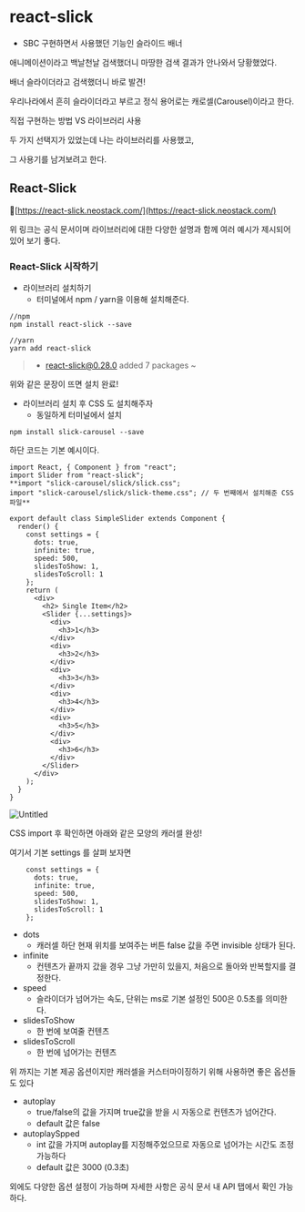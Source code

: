 # react-slick

- SBC 구현하면서 사용했던 기능인 슬라이드 배너

애니메이션이라고 백날천날 검색했더니 마땅한 검색 결과가 안나와서 당황했었다.

배너 슬라이더라고 검색했더니 바로 발견!

우리나라에서 흔히 슬라이더라고 부르고 정식 용어로는 캐로셀(Carousel)이라고 한다.

직접 구현하는 방법 VS 라이브러리 사용

두 가지 선택지가 있었는데 나는 라이브러리를 사용했고,

그 사용기를 남겨보려고 한다.

## React-Slick

🔗[https://react-slick.neostack.com/](https://react-slick.neostack.com/)

위 링크는 공식 문서이며 라이브러리에 대한 다양한 설명과 함께 여러 예시가 제시되어 있어 보기 좋다.

### React-Slick 시작하기

- 라이브러리 설치하기
  - 터미널에서 npm / yarn을 이용해 설치해준다.

```
//npm
npm install react-slick --save

//yarn
yarn add react-slick
```

> - react-slick@0.28.0
>   added 7 packages ~

위와 같은 문장이 뜨면 설치 완료!

- 라이브러리 설치 후 CSS 도 설치해주자
  - 동일하게 터미널에서 설치

```
npm install slick-carousel --save
```

하단 코드는 기본 예시이다.

```
import React, { Component } from "react";
import Slider from "react-slick";
**import "slick-carousel/slick/slick.css";
import "slick-carousel/slick/slick-theme.css"; // 두 번째에서 설치해준 CSS 파일**

export default class SimpleSlider extends Component {
  render() {
    const settings = {
      dots: true,
      infinite: true,
      speed: 500,
      slidesToShow: 1,
      slidesToScroll: 1
    };
    return (
      <div>
        <h2> Single Item</h2>
        <Slider {...settings}>
          <div>
            <h3>1</h3>
          </div>
          <div>
            <h3>2</h3>
          </div>
          <div>
            <h3>3</h3>
          </div>
          <div>
            <h3>4</h3>
          </div>
          <div>
            <h3>5</h3>
          </div>
          <div>
            <h3>6</h3>
          </div>
        </Slider>
      </div>
    );
  }
}
```

![Untitled](https://s3-us-west-2.amazonaws.com/secure.notion-static.com/50355c0c-54ec-4622-abfa-9f2630ba249b/Untitled.png)

CSS import 후 확인하면 아래와 같은 모양의 캐러셀 완성!

여기서 기본 settings 를 살펴 보자면

```
    const settings = {
      dots: true,
      infinite: true,
      speed: 500,
      slidesToShow: 1,
      slidesToScroll: 1
    };
```

- dots
  - 캐러셀 하단 현재 위치를 보여주는 버튼 false 값을 주면 invisible 상태가 된다.
- infinite
  - 컨텐츠가 끝까지 갔을 경우 그냥 가만히 있을지, 처음으로 돌아와 반복할지를 결정한다.
- speed
  - 슬라이더가 넘어가는 속도, 단위는 ms로 기본 설정인 500은 0.5초를 의미한다.
- slidesToShow
  - 한 번에 보여줄 컨텐츠
- slidesToScroll
  - 한 번에 넘어가는 컨텐츠

위 까지는 기본 제공 옵션이지만 캐러셀을 커스터마이징하기 위해 사용하면 좋은 옵션들도 있다

- autoplay
  - true/false의 값을 가지며 true값을 받을 시 자동으로 컨텐츠가 넘어간다.
  - default 값은 false
- autoplaySpped
  - int 값을 가지며 autoplay를 지정해주었으므로 자동으로 넘어가는 시간도 조정 가능하다
  - default 값은 3000 (0.3초)

외에도 다양한 옵션 설정이 가능하며 자세한 사항은 공식 문서 내 API 탭에서 확인 가능하다.
